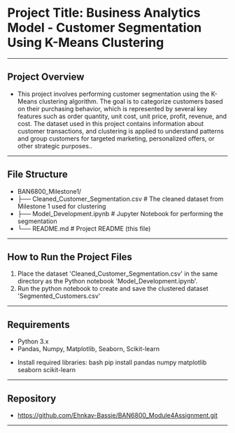 # Project Title: Business Analytics Model - Customer Segmentation Using K-Means Clustering
------------------------------------------

## Project Overview

- This project involves performing customer segmentation using the K-Means clustering algorithm. The goal is to categorize customers based on their purchasing behavior, which is represented by several key features such as order quantity, unit cost, unit price, profit, revenue, and cost. The dataset used in this project contains information about customer transactions, and clustering is applied to understand patterns and group customers for targeted marketing, personalized offers, or other strategic purposes..
---------------------------------------------------

## File Structure

- BAN6800_Milestone1/
- ├── Cleaned_Customer_Segmentation.csv   # The cleaned dataset from Milestone 1 used for clustering
- ├── Model_Development.ipynb            # Jupyter Notebook for performing the segmentation
- └── README.md                           # Project README (this file)
-------------------------------------

## How to Run the Project Files 

1. Place the dataset 'Cleaned_Customer_Segmentation.csv' in the same directory as the Python notebook 'Model_Development.ipynb'.
2. Run the python notebook to create and save the clustered dataset 'Segmented_Customers.csv'
------------------------------  

## Requirements
- Python 3.x
- Pandas, Numpy, Matplotlib, Seaborn, Scikit-learn

* Install required libraries:
bash
pip install pandas numpy matplotlib seaborn scikit-learn
-------------------------------------------------

## Repository
* https://github.com/Ehnkay-Bassie/BAN6800_Module4Assignment.git
-----------------------------------------------------------------